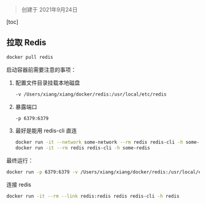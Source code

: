 > 创建于 2021年9月24日

[toc]



## 拉取 Redis

```sh
docker pull redis
```



启动容器前需要注意的事项：

1. 配置文件目录挂载本地磁盘

   ```sh
   -v /Users/xiang/xiang/docker/redis:/usr/local/etc/redis
   ```

2. 暴露端口

   ```sh
   -p 6379:6379
   ```

3. 最好是能用 redis-cli 直连

   ```sh
   docker run -it --network some-network --rm redis redis-cli -h some-redis
   docker run -it --rm redis redis-cli -h some-redis
   ```

   



最终运行：

```sh
docker run -p 6379:6379 -v /Users/xiang/xiang/docker/redis:/usr/local/etc/redis --name redis -d redis:latest redis-server
```

连接 redis

```sh
docker run -it --rm --link redis:redis redis redis-cli -h redis
```

